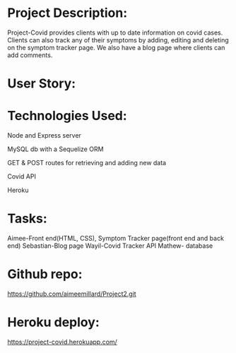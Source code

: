 # Project Description:
Project-Covid provides clients with up to date information on covid cases. Clients can also track any of their symptoms by adding, editing and deleting on the symptom tracker page. We also have a blog page where clients can add comments.


# User Story:




# Technologies Used:
Node and Express server

MySQL db with a Sequelize ORM

GET & POST routes for retrieving and adding new data

Covid API

Heroku


# Tasks:
Aimee-Front end(HTML, CSS), Symptom Tracker page(front end and back end) 
Sebastian-Blog page
Wayil-Covid Tracker API
Mathew- database


# Github repo: 
https://github.com/aimeemillard/Project2.git

# Heroku deploy: 
https://project-covid.herokuapp.com/
